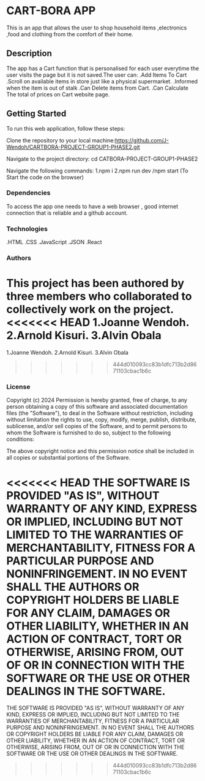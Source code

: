 # CART-BORA APP

This is an app that allows the user to shop household items ,electronics ,food and clothing from the comfort of their home.

## Description

The app has a Cart function that is personalised for each user everytime the user visits the page but it is not saved.The user can:
    .Add Items To Cart
    .Scroll on available items in store just like a physical supermarket.
    .Informed when the item is out of stalk
    .Can Delete items from Cart.
    .Can Calculate The total of prices on Cart website page.

## Getting Started

To run this web application, follow these steps:

Clone the repository to your local machine:https://github.com/J-Wendoh/CARTBORA-PROJECT-GROUP1-PHASE2.git

Navigate to the project directory: cd CATBORA-PROJECT-GROUP1-PHASE2

Navigate the following commands:
1.npm i
2.npm run dev /npm start (To Start the code on the browser)

### Dependencies

To access the app one needs to have a web browser , good internet connection that is reliable and a github account.

### Technologies

.HTML
.CSS
.JavaScript
.JSON
.React

### Authors

This project has been authored by three members who collaborated to collectively work on the project.
<<<<<<< HEAD
        1.Joanne Wendoh.
        2.Arnold Kisuri.
        3.Alvin Obala
=======
1.Joanne Wendoh.
2.Arnold Kisuri.
3.Alvin Obala
>>>>>>> 444d010093cc83b1dfc713b2d8671103cbac1b6c

### License

Copyright (c) 2024 Permission is hereby granted, free of charge, to any person obtaining a copy of this software and associated documentation files (the "Software"), to deal in the Software without restriction, including without limitation the rights to use, copy, modify, merge, publish, distribute, sublicense, and/or sell copies of the Software, and to permit persons to whom the Software is furnished to do so, subject to the following conditions:

The above copyright notice and this permission notice shall be included in all copies or substantial portions of the Software.

<<<<<<< HEAD
THE SOFTWARE IS PROVIDED "AS IS", WITHOUT WARRANTY OF ANY KIND, EXPRESS OR IMPLIED, INCLUDING BUT NOT LIMITED TO THE WARRANTIES OF MERCHANTABILITY, FITNESS FOR A PARTICULAR PURPOSE AND NONINFRINGEMENT. IN NO EVENT SHALL THE AUTHORS OR COPYRIGHT HOLDERS BE LIABLE FOR ANY CLAIM, DAMAGES OR OTHER LIABILITY, WHETHER IN AN ACTION OF CONTRACT, TORT OR OTHERWISE, ARISING FROM, OUT OF OR IN CONNECTION WITH THE SOFTWARE OR THE USE OR OTHER DEALINGS IN THE SOFTWARE.
=======
THE SOFTWARE IS PROVIDED "AS IS", WITHOUT WARRANTY OF ANY KIND, EXPRESS OR IMPLIED, INCLUDING BUT NOT LIMITED TO THE WARRANTIES OF MERCHANTABILITY, FITNESS FOR A PARTICULAR PURPOSE AND NONINFRINGEMENT. IN NO EVENT SHALL THE AUTHORS OR COPYRIGHT HOLDERS BE LIABLE FOR ANY CLAIM, DAMAGES OR OTHER LIABILITY, WHETHER IN AN ACTION OF CONTRACT, TORT OR OTHERWISE, ARISING FROM, OUT OF OR IN CONNECTION WITH THE SOFTWARE OR THE USE OR OTHER DEALINGS IN THE SOFTWARE.
>>>>>>> 444d010093cc83b1dfc713b2d8671103cbac1b6c

